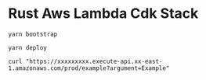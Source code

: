 # Rust Aws Lambda Cdk Stack

```
yarn bootstrap
```

```
yarn deploy
```



```
curl "https://xxxxxxxxx.execute-api.xx-east-1.amazonaws.com/prod/example?argument=Example"
```

